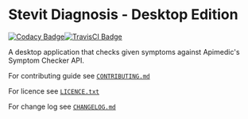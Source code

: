 # Stevit Diagnosis - Desktop Edition

[![Codacy Badge](https://api.codacy.com/project/badge/Grade/ec29ea9189034e24a7a35425bfdf602d)](https://www.codacy.com/app/marjanovicstevan/stevit-diagnosis-desktop?utm_source=github.com&amp;utm_medium=referral&amp;utm_content=marjanovicsteva/stevit-diagnosis-desktop&amp;utm_campaign=Badge_Grade)[![TravisCI Badge](https://travis-ci.org/marjanovicsteva/stevit-diagnosis-desktop.svg?branch=master)](https://travis-ci.org/marjanovicsteva/stevit-diagnosis-desktop)

A desktop application that checks given symptoms against Apimedic's Symptom Checker API.

For contributing guide see [`CONTRIBUTING.md`](CONTRIBUTING.md)

For licence see [`LICENCE.txt`](LICENCE.txt)

For change log see [`CHANGELOG.md`](CHANGELOG.md)

